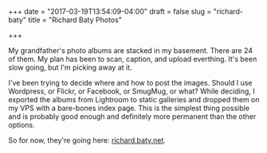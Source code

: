+++
date = "2017-03-19T13:54:09-04:00"
draft = false
slug = "richard-baty"
title = "Richard Baty Photos"

+++

My grandfather's photo albums are stacked in my basement. There are 24 of them. My plan has been to scan, caption, and upload everthing. It's been slow going, but I'm picking away at it. 

I've been trying to decide where and how to post the images. Should I use Wordpress, or Flickr, or Facebook, or SmugMug, or what? While deciding, I exported the albums from Lightroom to static galleries and dropped them on my VPS with a bare-bones index page. This is the simplest thing possible and is probably good enough and definitely more permanent than the other options.

So for now, they're going here: [richard.baty.net](http://richard.baty.net/).
